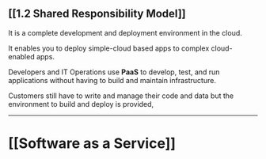 [[1.2 Shared Responsibility Model]]
---

It is a complete development and deployment environment in the cloud.

It enables you to deploy simple-cloud based apps to complex cloud-enabled apps.

Developers and IT Operations use **PaaS** to develop, test, and run applications without having to build and maintain infrastructure.

Customers still have to write and manage their code and data but the environment to build and deploy is provided,

---

# [[Software as a Service]]
